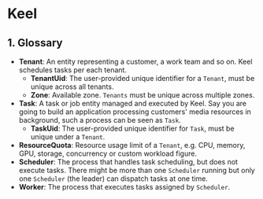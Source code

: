 # Keel

## 1. Glossary

- **Tenant**: An entity representing a customer, a work team and so on. Keel schedules tasks per each tenant.
    - **TenantUid**: The user-provided unique identifier for a `Tenant`, must be unique across all tenants.
    - **Zone**: Available zone. `Tenants` must be unique across multiple zones.
- **Task**: A task or job entity managed and executed by Keel. Say you are going to build an application processing customers' media resources in background, such a process can be seen as `Task`.
    - **TaskUid**: The user-provided unique identifier for `Task`, must be unique under a `Tenant`.
- **ResourceQuota**: Resource usage limit of a `Tenant`, e.g. CPU, memory, GPU, storage, concurrency or custom workload figure.
- **Scheduler**: The process that handles task scheduling, but does not execute tasks. There might be more than one `Scheduler` running but only one `Scheduler` (the leader) can dispatch tasks at one time.
- **Worker**: The process that executes tasks assigned by `Scheduler`.
